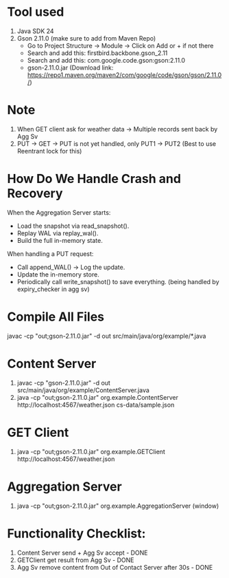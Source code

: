# Tool used
1. Java SDK 24
2. Gson 2.11.0 (make sure to add from Maven Repo)
    - Go to Project Structure -> Module -> Click on Add or + if not there
    - Search and add this: firstbird.backbone.gson_2.11
    - Search and add this: com.google.code.gson:gson:2.11.0
    - gson-2.11.0.jar (Download link: https://repo1.maven.org/maven2/com/google/code/gson/gson/2.11.0/)

# Note
1. When GET client ask for weather data -> Multiple records sent back by Agg Sv
2. PUT -> GET -> PUT is not yet handled, only PUT1 -> PUT2 (Best to use Reentrant lock for this)

# How Do We Handle Crash and Recovery
When the Aggregation Server starts:
- Load the snapshot via read_snapshot().
- Replay WAL via replay_wal().
- Build the full in-memory state.

When handling a PUT request:
- Call append_WAL() → Log the update.
- Update the in-memory store.
- Periodically call write_snapshot() to save everything. (being handled by expiry_checker in agg sv)

# Compile All Files
javac -cp "out;gson-2.11.0.jar" -d out src/main/java/org/example/*.java

# Content Server
1. javac -cp "gson-2.11.0.jar" -d out src/main/java/org/example/ContentServer.java
2. java -cp "out;gson-2.11.0.jar" org.example.ContentServer http://localhost:4567/weather.json cs-data/sample.json

# GET Client
1.  java -cp "out;gson-2.11.0.jar" org.example.GETClient  http://localhost:4567/weather.json

# Aggregation Server
1. java -cp "out;gson-2.11.0.jar" org.example.AggregationServer (window)

# Functionality Checklist:
1. Content Server send + Agg Sv accept - DONE
2. GETClient get result from Agg Sv - DONE
3. Agg Sv remove content from Out of Contact Server after 30s - DONE
